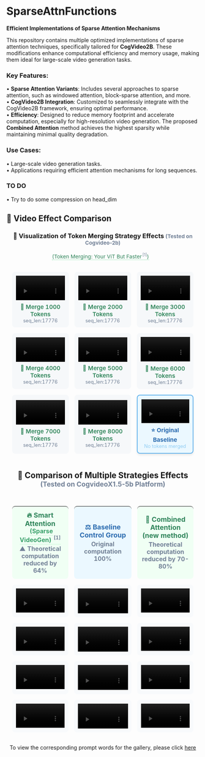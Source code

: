 # SparseAttnFunctions  
**Efficient Implementations of Sparse Attention Mechanisms**  

This repository contains multiple optimized implementations of sparse attention techniques, specifically tailored for **CogVideo2B**. These modifications enhance computational efficiency and memory usage, making them ideal for large-scale video generation tasks.

### Key Features:  
• **Sparse Attention Variants**: Includes several approaches to sparse attention, such as windowed attention, block-sparse attention, and more.  
• **CogVideo2B Integration**: Customized to seamlessly integrate with the CogVideo2B framework, ensuring optimal performance.  
• **Efficiency**: Designed to reduce memory footprint and accelerate computation, especially for high-resolution video generation. The proposed **Combined Attention** method achieves the highest sparsity while maintaining minimal quality degradation.

### Use Cases:  
• Large-scale video generation tasks.  
• Applications requiring efficient attention mechanisms for long sequences.  

### TO DO  
• Try to do some compression on head_dim  

## 🎥 Video Effect Comparison

<div align="center">

### 🔄 Visualization of Token Merging Strategy Effects <small style="color: #718096;">(Tested on Cogvideo-2b)</small>
<span style="display: inline-flex; align-items: baseline; font-size: 0.98em;">
  <a href="https://arxiv.org/abs/2210.09461" 
     style="color: #2f855a; text-decoration: none; border-bottom: 1px dotted #68d391; padding-bottom: 1px;"
     title="Token Merging: Your ViT But Faster"
     target="_blank">
    (Token Merging: Your ViT But Faster<sup style="font-size: 0.75em; color: #718096; margin-left: 2px;">[1]</sup>)
  </a>
  <span style="color: #718096; margin-left: 12px;"></span>
</span>

<table style="width: 100%; table-layout: fixed; border-collapse: separate; border-spacing: 15px;">
  <!-- First Row -->
  <tr>
    <td style="padding: 10px; background: #f6f8fa; border-radius: 8px; text-align: center;">
      <video src="https://github.com/user-attachments/assets/6d60c797-f556-4b31-9b26-74ad3762a4a7" width="100%" controls autoplay loop></video>
      <div style="margin-top: 8px; font-size: 0.95em;">
        <span style="color: #2f855a; font-weight: 600;">🔄 Merge 1000 Tokens</span><br>
        <small style="color: #718096;">seq_len:17776</small>
      </div>
    </td>
    <td style="padding: 10px; background: #f6f8fa; border-radius: 8px; text-align: center;">
       <video src="https://github.com/user-attachments/assets/807743be-4163-4dfa-a6b5-ac2a326db553" width="100%" controls autoplay loop></video>
      <div style="margin-top: 8px; font-size: 0.95em;">
        <span style="color: #2f855a; font-weight: 600;">🔄 Merge 2000 Tokens</span><br>
        <small style="color: #718096;">seq_len:17776</small>
      </div>
    </td>
    <td style="padding: 10px; background: #f6f8fa; border-radius: 8px; text-align: center;">
      <video src="https://github.com/user-attachments/assets/43a0ef78-32ff-4aad-94e7-bf05e453cb7f" width="100%" controls autoplay loop></video>
      <div style="margin-top: 8px; font-size: 0.95em;">
        <span style="color: #2f855a; font-weight: 600;">🔄 Merge 3000 Tokens</span><br>
        <small style="color: #718096;">seq_len:17776</small>
      </div>
    </td>
  </tr>

  <!-- Second Row -->
  <tr>
    <td style="padding: 10px; background: #f6f8fa; border-radius: 8px; text-align: center;">
      <video src="https://github.com/user-attachments/assets/decba662-3fa5-4303-b3e8-d48bb8616946" width="100%" controls autoplay loop></video>
      <div style="margin-top: 8px; font-size: 0.95em;">
        <span style="color: #2f855a; font-weight: 600;">🔄 Merge 4000 Tokens</span><br>
        <small style="color: #718096;">seq_len:17776</small>
      </div>
    </td>
    <td style="padding: 10px; background: #f6f8fa; border-radius: 8px; text-align: center;">
    <video src="https://github.com/user-attachments/assets/fe9ed822-919c-44b5-bcf0-9fa6359f49aa" width="100%" controls autoplay loop></video>
      <div style="margin-top: 8px; font-size: 0.95em;">
        <span style="color: #2f855a; font-weight: 600;">🔄 Merge 5000 Tokens</span><br>
        <small style="color: #718096;">seq_len:17776</small>
      </div>
    </td>
    <td style="padding: 10px; background: #f6f8fa; border-radius: 8px; text-align: center;">
      <video src="https://github.com/user-attachments/assets/12bff894-0cc2-4195-82ab-5029ba08b589" width="100%" controls autoplay loop></video>
      <div style="margin-top: 8px; font-size: 0.95em;">
        <span style="color: #2f855a; font-weight: 600;">🔄 Merge 6000 Tokens</span><br>
        <small style="color: #718096;">seq_len:17776</small>
      </div>
    </td>
  </tr>

  <!-- Third Row -->
  <tr>
    <td style="padding: 10px; background: #f6f8fa; border-radius: 8px; text-align: center;">
       <video src="https://github.com/user-attachments/assets/02a42f2a-e201-4fb6-9f9e-d3bf989d3374" width="100%" controls autoplay loop></video>
      <div style="margin-top: 8px; font-size: 0.95em;">
        <span style="color: #2f855a; font-weight: 600;">🔄 Merge 7000 Tokens</span><br>
        <small style="color: #718096;">seq_len:17776</small>
      </div>
    </td>
    <td style="padding: 10px; background: #f6f8fa; border-radius: 8px; text-align: center;">
      <video src="https://github.com/user-attachments/assets/2cb81c40-b333-4856-85f9-f57d815b22a6" width="100%" controls autoplay loop></video>
      <div style="margin-top: 8px; font-size: 0.95em;">
        <span style="color: #2f855a; font-weight: 600;">🔄 Merge 8000 Tokens</span><br>
        <small style="color: #718096;">seq_len:17776</small>
      </div>
    </td>
    <td style="padding: 10px; background: #ebf8ff; border: 2px solid #63b3ed; border-radius: 8px; text-align: center; box-shadow: 0 4px 6px -1px rgba(0, 0, 0, 0.1);">
       <video src="https://github.com/user-attachments/assets/1f150e0b-90e0-4bf8-ac5d-4596f2266550" width="100%" controls autoplay loop></video>
      <div style="margin-top: 8px; font-size: 0.95em;">
        <span style="color: #2b6cb0; font-weight: 700;">⭐ Original Baseline</span><br>
        <small style="color: #90cdf4;">No tokens merged</small>
      </div>
    </td>
  </tr>
</table>

## 🎯 Comparison of Multiple Strategies Effects <small style="color: #718096;">(Tested on CogvideoX1.5-5b Platform)</small>

<div align="center" style="margin: 2rem 0;">

<table style="width: 100%; table-layout: fixed; border-collapse: separate; border-spacing: 15px;">
  <!-- Header -->
  <tr>
    <th style="padding: 12px; background: #f0fff4; border-radius: 8px; text-align: center; width: 33%;">
      <div style="font-size: 1.1em; color: #2f855a;">
        🔥 Smart Attention
      <span style="font-size: 0.9em; margin-left: 6px;">
        <a href="https://arxiv.org/abs/2502.01776" 
          style="color: #38a169; 
                  text-decoration: none;
                  border-bottom: 1px solid #c6f6d5;
                  padding-bottom: 1px;
                  transition: all 0.2s ease;"
          title="View Sparse VideoGen Paper"
          target="_blank">
          (Sparse VideoGen)
          <sup style="font-size: 0.8em; 
                    color: #718096;
                    vertical-align: super;
                    margin-left: 2px;">[1]</sup>
        </a>
      </span>
        <div style="font-size: 0.9em; color: #718096; margin-top: 4px;">
          ▲ Theoretical computation reduced by 64%
        </div>
      </div>
    </th>
    <th style="padding: 12px; background: #ebf8ff; border-radius: 8px; text-align: center; width: 34%;">
      <div style="font-size: 1.1em; color: #2b6cb0;">
        ⚖️ Baseline Control Group
        <div style="font-size: 0.9em; color: #718096; margin-top: 4px;">Original computation 100%</div>
      </div>
    </th>
    <th style="padding: 12px; background: #f0fff4; border-radius: 8px; text-align: center; width: 33%;">
      <div style="font-size: 1.1em; color: #2f855a;">
        🔄 Combined Attention (new method)
        <div style="font-size: 0.9em; color: #718096; margin-top: 4px;">Theoretical computation reduced by 70-80%</div>
      </div>
    </th>
  </tr>
  
  <!-- Video Comparison Rows -->
  <tr valign="top">
    <!-- Smart Attention -->
    <td style="padding: 10px; background: #f8fafc; border-radius: 8px;">
       <video src="https://github.com/user-attachments/assets/f09afe74-40b3-4362-8340-a8735a69b4ed" width="100%" controls autoplay loop></video>
    </td>
     <!-- Baseline -->
    <td style="padding: 10px; background: #f8fafc; border-radius: 8px;">
      <video src="https://github.com/user-attachments/assets/3d356b84-8d02-4167-b149-e430bbea31bf" width="100%" controls autoplay loop></video>
    </td>
    <!-- Combined Attention -->
    <td style="padding: 10px; background: #f8fafc; border-radius: 8px;">
       <video src="https://github.com/user-attachments/assets/3d80f62f-e85c-4d30-a9d7-ac77fe5346b3" width="100%" controls autoplay loop></video>
    </td>
  </tr>

  <!-- Additional Video Comparison Groups -->
  <tr valign="top">
    <td style="padding: 10px; background: #f8fafc; border-radius: 8px;">
       <video src="https://github.com/user-attachments/assets/09e7967a-bc1e-42d0-a2cd-cf4e537f2d70" width="100%" controls autoplay loop></video>
    </td>
    <td style="padding: 10px; background: #f8fafc; border-radius: 8px;">
       <video src="https://github.com/user-attachments/assets/b50d7b7d-39fc-4e62-9af3-e817df2db022" width="100%" controls autoplay loop></video>
    </td>
    <td style="padding: 10px; background: #f8fafc; border-radius: 8px;">
       <video src="https://github.com/user-attachments/assets/49eb8ff6-223a-47ad-90b8-e1bae7cc123c" width="100%" controls autoplay loop></video>
    </td>
  </tr>
  
  <tr valign="top">
    <td style="padding: 10px; background: #f8fafc; border-radius: 8px;">
       <video src="https://github.com/user-attachments/assets/d6bdff00-6745-4103-8fac-08ee09309237" width="100%" controls autoplay loop></video>
    </td>
    <td style="padding: 10px; background: #f8fafc; border-radius: 8px;">
       <video src="https://github.com/user-attachments/assets/62d2d654-6852-4f64-b50c-d8ea55b5545a" width="100%" controls autoplay loop></video>
    </td>
    <td style="padding: 10px; background: #f8fafc; border-radius: 8px;">
      <video src="https://github.com/user-attachments/assets/6abf658f-8ab9-437f-955b-2d6964582f8e" width="100%" controls autoplay loop></video>
    </td>
  </tr>
  
  <tr valign="top">
    <td style="padding: 10px; background: #f8fafc; border-radius: 8px;">
       <video src="https://github.com/user-attachments/assets/3aa89b79-6777-4d4f-8fdd-639cfdf64097" width="100%" controls autoplay loop></video>
    </td>
     <td style="padding: 10px; background: #f8fafc; border-radius: 8px;">
       <video src="https://github.com/user-attachments/assets/dd15be39-b4d9-4cae-8b1b-9d201bdd1002" width="100%" controls autoplay loop></video>
    </td>
    <td style="padding: 10px; background: #f8fafc; border-radius: 8px;">
       <video src="https://github.com/user-attachments/assets/cea775b3-0364-4fe2-aa99-4936f8d56ac9" width="100%" controls autoplay loop></video>
    </td>
  </tr>
</table>

To view the corresponding prompt words for the gallery, please click [here](./examples/prompts.txt)
</div>
